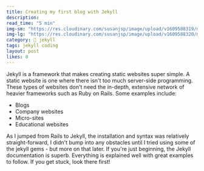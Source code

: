 ```yaml
---
title: Creating my first blog with Jekyll
description:
read_time: "5 min"
img-sm: "https://res.cloudinary.com/susanjsp/image/upload/v1609588319/my-blog/blog-jekyll-sm_l6d3kg.png"
img-lg: "https://res.cloudinary.com/susanjsp/image/upload/v1609588320/my-blog/blog-jekyll-lg_wb4hqx.png"
category: 🧪 jekyll
tags: jekyll coding
layout: post
likes: 0
---
```


Jekyll is a framework that makes creating static websites super simple. A static website is one where there isn't too much server-side programming. <!--break-->These types of websites don't need the in-depth, extensive network of heavier frameworks such as Ruby on Rails. Some examples include:
  - Blogs
  - Company websites
  - Micro-sites
  - Educational websites

As I jumped from Rails to Jekyll, the installation and syntax was relatively straight-forward, I didn't bump into any obstacles until I tried using some of the jekyll gems - but more on that later. If you're just beginning, the Jekyll documentation is superb. Everything is explained well with great examples to follow. If you get stuck, look there first!


